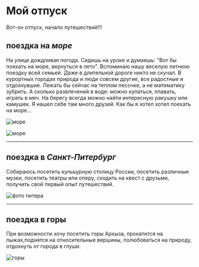 # Мой отпуск
Вот-он отпуск, начало путешествий!!!

## поездка на *море*

На улице дождливая погода. Сидишь на уроке и думаешь: "Вот бы поехать на море, вернуться в лето". Вспоминаю нашу веселую летнюю поездку всей семьей. Даже в длительной дороге никто не скучал. В курортных городах природа и люди совсем другие, все радостные и отдохнувшие. Лежать бы сейчас на теплом песочке, а не математику зубрить. А сколько развлечений в воде: можно купаться, плавать, играть в мяч. На берегу всегда можно найти интересную ракушку или камушек. Я нашел себе там много друзей. Как бы я хотел хотел поехать на море...

![море](sea.jpg)

![море](%D0%BC%D0%BE%D1%80%D0%B5.jpg)

---
## поездка в _Санкт-Питербург_
Собираюсь посетить кулььурную столицу России, посетить различные музеи, посетить театры или оперу, сходить на квест с друзьми, получить свой первый опыт путешествий.

![фото питера](download.jpg)

---
## поездка в **горы**

При возможности хочу посетить горы Архыза, прокатится на лыжах,поднятся на относительные вершины, полюбоваться на природу, отдохнуть от города в глуши. 

![горы ](%D0%B3%D0%BE%D1%80%D1%8B.jpg)